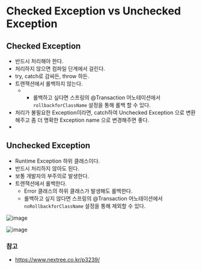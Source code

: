 # Checked Exception vs Unchecked Exception

## Checked Exception
 * 반드시 처리해야 한다.
 * 처리하지 않으면 컴파일 단계에서 걸린다.
 * try, catch로 감싸든, throw 하든.
 * 트랜잭션에서 롤백하지 않는다.
    * * 롤백하고 싶다면 스프링의 @Transaction 어노테이션에서 `rollbackforClassName` 설정을 통해 롤백 할 수 있다.
 * 처리가 불필요한 Exception이라면, catch하여 Unchecked Exception 으로 변환해주고 좀 더 명확한 Exception name 으로 변경해주면 좋다.
 * 

## Unchecked Exception
 * Runtime Exception 하위 클래스이다.
 * 반드시 처리하지 않아도 된다.
 * 보통 개발자의 부주의로 발생한다.
 * 트랜잭션에서 롤백한다.
    * Error 클래스의 하위 클래스가 발생해도 롤백한다. 
    * 롤백하고 싶지 않다면 스프링의 @Transaction 어노테이션에서 `noRollbackforClassName` 설정을 통해 제외할 수 있다.

![image](https://user-images.githubusercontent.com/48814463/210290049-e1b4dafb-2c44-4485-9b34-3612f80c095e.png)

![image](https://user-images.githubusercontent.com/48814463/210290073-f5713883-55c1-45e3-8f89-da3f43284130.png)


### 참고
 * https://www.nextree.co.kr/p3239/
